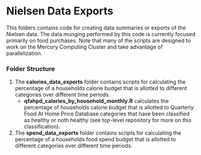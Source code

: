 # Nielsen Data Exports
This folders contains code for creating data summaries or exports of the Nielsen data. The data munging performed by this code is currently focused primarily on food purchases. Note that many of the scripts are designed to work on the Mercury Computing Cluster and take advantage of parallelization.

### Folder Structure

1. The **calories_data_exports** folder contains scripts for calculating the percentage of a households calorie budget that is allotted to different categories over different time periods.
    - **qfahpd_calories_by_household_monthly.R** calculates the percentage of households calorie budget that is allotted to Quarterly Food At Home Price Database categories that have been classified as healthy or noth healthy (see top-level repository for more on this classification).
2. The **spend_data_exports** folder contains scripts for calculating the percentage of a households food spend budget that is allotted to different categories over different time periods.